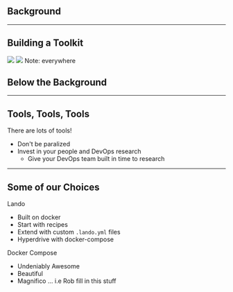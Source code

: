 Background
----------

----

Building a Toolkit
------------------

<img class="side-by-side-img" src="lando-space.jpg" />
<img class="side-by-side-img" src="docker.jpeg" />
Note: everywhere

Below the Background
--------------------

----


Tools, Tools, Tools
-------------------

There are lots of tools!

* Don't be paralized
* Invest in your people and DevOps research
  * Give your DevOps team built in time to research

----

Some of our Choices
-------------------

<div class="left">
  Lando<br />
  <ul>
    <li> Built on docker</li>
    <li> Start with recipes</li>
    <li> Extend with custom <code>.lando.yml</code> files</li>
    <li> Hyperdrive with docker-compose</li>
  </ul>
</div>
<div class="right">
  Docker Compose<br />
  <ul>
    <li> Undeniably Awesome</li>
    <li> Beautiful</li>
    <li> Magnifico ... i.e Rob fill in this stuff</li>
  </ul>
</div>
